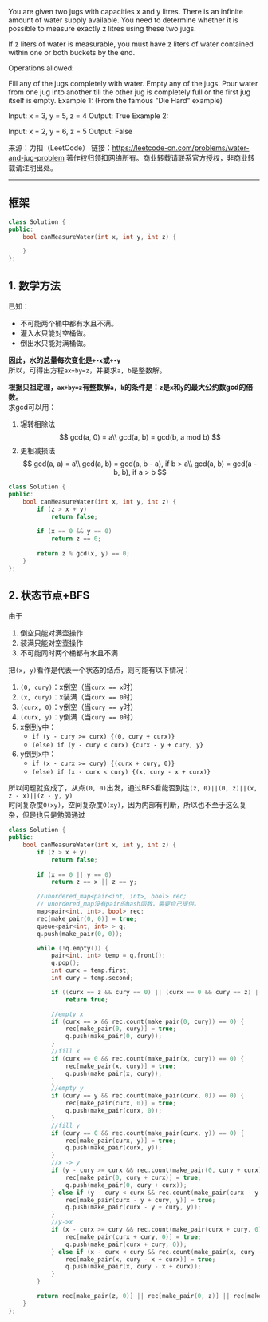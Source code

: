 You are given two jugs with capacities x and y litres. There is an infinite amount of water supply available. You need to determine whether it is possible to measure exactly z litres using these two jugs.

If z liters of water is measurable, you must have z liters of water contained within one or both buckets by the end.

Operations allowed:

Fill any of the jugs completely with water.
Empty any of the jugs.
Pour water from one jug into another till the other jug is completely full or the first jug itself is empty.
Example 1: (From the famous "Die Hard" example)

Input: x = 3, y = 5, z = 4
Output: True
Example 2:

Input: x = 2, y = 6, z = 5
Output: False

来源：力扣（LeetCode）
链接：https://leetcode-cn.com/problems/water-and-jug-problem
著作权归领扣网络所有。商业转载请联系官方授权，非商业转载请注明出处。
_____________________________  
  
## 框架
```cpp
class Solution {
public:
    bool canMeasureWater(int x, int y, int z) {

    }
};
```
  
## 1. 数学方法
已知：  
- 不可能两个桶中都有水且不满。  
- 灌入水只能对空桶做。  
- 倒出水只能对满桶做。  
  
**因此，水的总量每次变化是`+-x`或`+-y`**  
所以，可得出方程`ax+by=z`，并要求`a, b`是整数解。  
  
**根据贝祖定理，`ax+by=z`有整数解`a, b`的条件是：`z`是`x`和`y`的最大公约数gcd的倍数。**  
求gcd可以用：  
1. 辗转相除法
   $$
   gcd(a, 0) = a\\
   gcd(a, b) = gcd(b, a mod b)
   $$
2. 更相减损法
   $$
   gcd(a, a) = a\\
   gcd(a, b) = gcd(a, b - a), if b > a\\
   gcd(a, b) = gcd(a - b, b), if a > b
   $$
```cpp
class Solution {
public:
    bool canMeasureWater(int x, int y, int z) {
        if (z > x + y)
            return false;
        
        if (x == 0 && y == 0)
            return z == 0;
        
        return z % gcd(x, y) == 0;
    }
};
```
  
## 2. 状态节点+BFS
由于
1. 倒空只能对满壶操作
2. 装满只能对空壶操作
3. 不可能同时两个桶都有水且不满
  
把`(x, y)`看作是代表一个状态的结点，则可能有以下情况：  
1. `(0, cury)`：x倒空（当`curx == x`时）
2. `(x, cury)`：x装满（当`curx == 0`时）
3. `(curx, 0)`：y倒空（当`cury == y`时）
4. `(curx, y)`：y倒满（当`cury == 0`时）
5. x倒到y中：
   - `if (y - cury >= curx) {(0, cury + curx)}`
   - `(else) if (y - cury < curx) {curx - y + cury, y}`
6. y倒到x中：
   - `if (x - curx >= cury) {(curx + cury, 0)}`
   - `(else) if (x - curx < cury) {(x, cury - x + curx)}`
  
所以问题就变成了，从点`(0, 0)`出发，通过BFS看能否到达`(z, 0)||(0, z)||(x, z - x)||(z - y, y)`  
时间复杂度`O(xy)`，空间复杂度`O(xy)`，因为内部有判断，所以也不至于这么复杂，但是也只是勉强通过  
  
```cpp
class Solution {
public:
    bool canMeasureWater(int x, int y, int z) {
        if (z > x + y)
            return false;
        
        if (x == 0 || y == 0)
            return z == x || z == y;

        //unordered_map<pair<int, int>, bool> rec;
        // unordered_map没有pair的hash函数，需要自己提供。
        map<pair<int, int>, bool> rec;
        rec[make_pair(0, 0)] = true;
        queue<pair<int, int> > q;
        q.push(make_pair(0, 0));

        while (!q.empty()) {
            pair<int, int> temp = q.front();
            q.pop();
            int curx = temp.first;
            int cury = temp.second;

            if ((curx == z && cury == 0) || (curx == 0 && cury == z) || (curx == x && cury == z - x) || (curx == z - y && cury == y))
                return true;

            //empty x
            if (curx == x && rec.count(make_pair(0, cury)) == 0) {
                rec[make_pair(0, cury)] = true;
                q.push(make_pair(0, cury));
            }
            //fill x
            if (curx == 0 && rec.count(make_pair(x, cury)) == 0) {
                rec[make_pair(x, cury)] = true;
                q.push(make_pair(x, cury));
            }
            //empty y
            if (cury == y && rec.count(make_pair(curx, 0)) == 0) {
                rec[make_pair(curx, 0)] = true;
                q.push(make_pair(curx, 0));
            }
            //fill y
            if (cury == 0 && rec.count(make_pair(curx, y)) == 0) {
                rec[make_pair(curx, y)] = true;
                q.push(make_pair(curx, y));
            }
            //x -> y
            if (y - cury >= curx && rec.count(make_pair(0, cury + curx)) == 0) {
                rec[make_pair(0, cury + curx)] = true;
                q.push(make_pair(0, cury + curx));
            } else if (y - cury < curx && rec.count(make_pair(curx - y + cury, y)) == 0) {
                rec[make_pair(curx - y + cury, y)] = true;
                q.push(make_pair(curx - y + cury, y));
            }
            //y->x
            if (x - curx >= cury && rec.count(make_pair(curx + cury, 0)) == 0) {
                rec[make_pair(curx + cury, 0)] = true;
                q.push(make_pair(curx + cury, 0));
            } else if (x - curx < cury && rec.count(make_pair(x, cury - x + curx)) == 0) {
                rec[make_pair(x, cury - x + curx)] = true;
                q.push(make_pair(x, cury - x + curx));
            }
        }

        return rec[make_pair(z, 0)] || rec[make_pair(0, z)] || rec[make_pair(x, z - x)] || rec[make_pair(z - y, y)];
    }
};
```